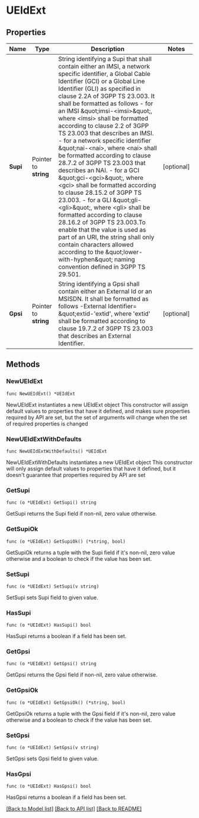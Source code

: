 # UEIdExt

## Properties

Name | Type | Description | Notes
------------ | ------------- | ------------- | -------------
**Supi** | Pointer to **string** | String identifying a Supi that shall contain either an IMSI, a network specific identifier, a Global Cable Identifier (GCI) or a Global Line Identifier (GLI) as specified in clause  2.2A of 3GPP TS 23.003. It shall be formatted as follows  - for an IMSI \&quot;imsi-&lt;imsi&gt;\&quot;, where &lt;imsi&gt; shall be formatted according to clause 2.2    of 3GPP TS 23.003 that describes an IMSI.  - for a network specific identifier \&quot;nai-&lt;nai&gt;, where &lt;nai&gt; shall be formatted    according to clause 28.7.2 of 3GPP TS 23.003 that describes an NAI.  - for a GCI \&quot;gci-&lt;gci&gt;\&quot;, where &lt;gci&gt; shall be formatted according to clause 28.15.2    of 3GPP TS 23.003.  - for a GLI \&quot;gli-&lt;gli&gt;\&quot;, where &lt;gli&gt; shall be formatted according to clause 28.16.2 of    3GPP TS 23.003.To enable that the value is used as part of an URI, the string shall    only contain characters allowed according to the \&quot;lower-with-hyphen\&quot; naming convention    defined in 3GPP TS 29.501.  | [optional] 
**Gpsi** | Pointer to **string** | String identifying a Gpsi shall contain either an External Id or an MSISDN.  It shall be formatted as follows -External Identifier&#x3D; \&quot;extid-&#39;extid&#39;, where &#39;extid&#39;  shall be formatted according to clause 19.7.2 of 3GPP TS 23.003 that describes an  External Identifier.   | [optional] 

## Methods

### NewUEIdExt

`func NewUEIdExt() *UEIdExt`

NewUEIdExt instantiates a new UEIdExt object
This constructor will assign default values to properties that have it defined,
and makes sure properties required by API are set, but the set of arguments
will change when the set of required properties is changed

### NewUEIdExtWithDefaults

`func NewUEIdExtWithDefaults() *UEIdExt`

NewUEIdExtWithDefaults instantiates a new UEIdExt object
This constructor will only assign default values to properties that have it defined,
but it doesn't guarantee that properties required by API are set

### GetSupi

`func (o *UEIdExt) GetSupi() string`

GetSupi returns the Supi field if non-nil, zero value otherwise.

### GetSupiOk

`func (o *UEIdExt) GetSupiOk() (*string, bool)`

GetSupiOk returns a tuple with the Supi field if it's non-nil, zero value otherwise
and a boolean to check if the value has been set.

### SetSupi

`func (o *UEIdExt) SetSupi(v string)`

SetSupi sets Supi field to given value.

### HasSupi

`func (o *UEIdExt) HasSupi() bool`

HasSupi returns a boolean if a field has been set.

### GetGpsi

`func (o *UEIdExt) GetGpsi() string`

GetGpsi returns the Gpsi field if non-nil, zero value otherwise.

### GetGpsiOk

`func (o *UEIdExt) GetGpsiOk() (*string, bool)`

GetGpsiOk returns a tuple with the Gpsi field if it's non-nil, zero value otherwise
and a boolean to check if the value has been set.

### SetGpsi

`func (o *UEIdExt) SetGpsi(v string)`

SetGpsi sets Gpsi field to given value.

### HasGpsi

`func (o *UEIdExt) HasGpsi() bool`

HasGpsi returns a boolean if a field has been set.


[[Back to Model list]](../README.md#documentation-for-models) [[Back to API list]](../README.md#documentation-for-api-endpoints) [[Back to README]](../README.md)


